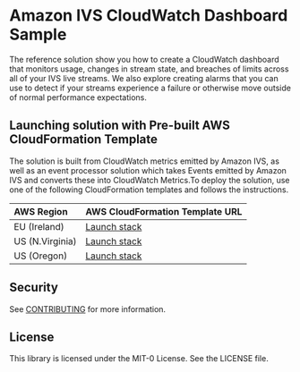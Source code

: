 # Amazon IVS CloudWatch Dashboard Sample

The reference solution show you how to create a CloudWatch dashboard that monitors usage, changes in stream state, and breaches of limits across all of your IVS live streams. We also explore creating alarms that you can use to detect if your streams experience a failure or otherwise move outside of normal performance expectations.

## Launching solution with Pre-built AWS CloudFormation Template

The solution is built from CloudWatch metrics emitted by Amazon IVS, as well as an event processor solution which takes Events emitted by Amazon IVS and converts these into CloudWatch Metrics.To deploy the solution, use one of the following CloudFormation templates and follows the instructions.

| AWS Region | AWS CloudFormation Template URL |
|:-----------|:----------------------------|
| EU (Ireland) |<a href="https://console.aws.amazon.com/cloudformation/home?region=eu-west-1#/stacks/new?stackName=ivs-cw-dashboard&templateURL=https%3A%2F%2Fivsqos-github-templates-us-east-1.s3.amazonaws.com%2Fcw%2Fdeployment_template.yaml" target="_blank">Launch stack</a> |
| US (N.Virginia) |<a href="https://console.aws.amazon.com/cloudformation/home?region=us-east-1#/stacks/new?stackName=ivs-cw-dashboard&templateURL=https%3A%2F%2Fivsqos-github-templates-us-east-1.s3.amazonaws.com%2Fcw%2Fdeployment_template.yaml" target="_blank">Launch stack</a> |
| US (Oregon) |<a href="https://console.aws.amazon.com/cloudformation/home?region=us-west-2#/stacks/new?stackName=ivs-cw-dashboard&templateURL=https%3A%2F%2Fivsqos-github-templates-us-east-1.s3.amazonaws.com%2Fcw%2Fdeployment_template.yaml" target="_blank">Launch stack</a> |

## Security

See [CONTRIBUTING](CONTRIBUTING.md#security-issue-notifications) for more information.

## License

This library is licensed under the MIT-0 License. See the LICENSE file.
